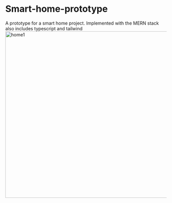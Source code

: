 # Smart-home-prototype
A prototype for a smart home project. Implemented with the MERN stack also includes typescript and tailwind
<img width="520" alt="home1" src="https://github.com/aaqilruzzan/Smart-home-prototype/assets/145353456/8eedf30f-423c-4dcd-b258-6ac2ecb74ef0">
